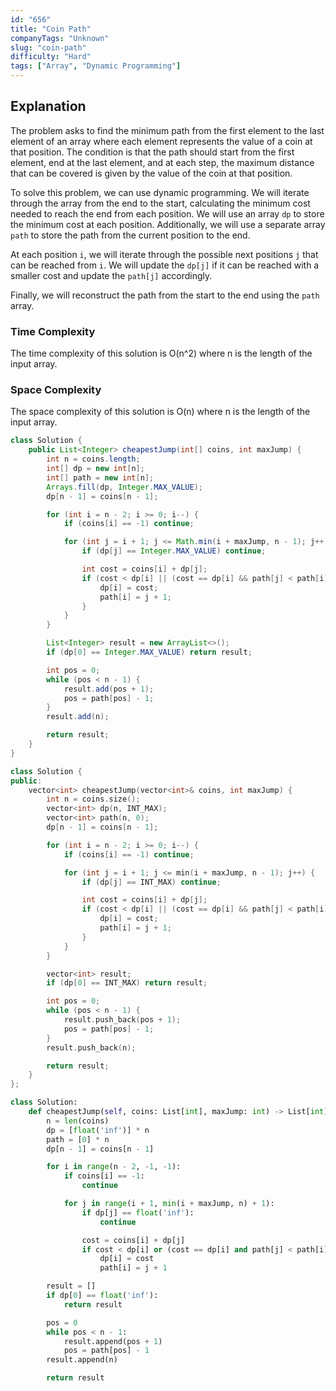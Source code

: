 ```yaml
---
id: "656"
title: "Coin Path"
companyTags: "Unknown"
slug: "coin-path"
difficulty: "Hard"
tags: ["Array", "Dynamic Programming"]
---
```


## Explanation
The problem asks to find the minimum path from the first element to the last element of an array where each element represents the value of a coin at that position. The condition is that the path should start from the first element, end at the last element, and at each step, the maximum distance that can be covered is given by the value of the coin at that position.

To solve this problem, we can use dynamic programming. We will iterate through the array from the end to the start, calculating the minimum cost needed to reach the end from each position. We will use an array `dp` to store the minimum cost at each position. Additionally, we will use a separate array `path` to store the path from the current position to the end.

At each position `i`, we will iterate through the possible next positions `j` that can be reached from `i`. We will update the `dp[j]` if it can be reached with a smaller cost and update the `path[j]` accordingly.

Finally, we will reconstruct the path from the start to the end using the `path` array.

### Time Complexity
The time complexity of this solution is O(n^2) where n is the length of the input array.

### Space Complexity
The space complexity of this solution is O(n) where n is the length of the input array.
```java
class Solution {
    public List<Integer> cheapestJump(int[] coins, int maxJump) {
        int n = coins.length;
        int[] dp = new int[n];
        int[] path = new int[n];
        Arrays.fill(dp, Integer.MAX_VALUE);
        dp[n - 1] = coins[n - 1];

        for (int i = n - 2; i >= 0; i--) {
            if (coins[i] == -1) continue;

            for (int j = i + 1; j <= Math.min(i + maxJump, n - 1); j++) {
                if (dp[j] == Integer.MAX_VALUE) continue;

                int cost = coins[i] + dp[j];
                if (cost < dp[i] || (cost == dp[i] && path[j] < path[i])) {
                    dp[i] = cost;
                    path[i] = j + 1;
                }
            }
        }

        List<Integer> result = new ArrayList<>();
        if (dp[0] == Integer.MAX_VALUE) return result;

        int pos = 0;
        while (pos < n - 1) {
            result.add(pos + 1);
            pos = path[pos] - 1;
        }
        result.add(n);

        return result;
    }
}
```

```cpp
class Solution {
public:
    vector<int> cheapestJump(vector<int>& coins, int maxJump) {
        int n = coins.size();
        vector<int> dp(n, INT_MAX);
        vector<int> path(n, 0);
        dp[n - 1] = coins[n - 1];

        for (int i = n - 2; i >= 0; i--) {
            if (coins[i] == -1) continue;

            for (int j = i + 1; j <= min(i + maxJump, n - 1); j++) {
                if (dp[j] == INT_MAX) continue;

                int cost = coins[i] + dp[j];
                if (cost < dp[i] || (cost == dp[i] && path[j] < path[i])) {
                    dp[i] = cost;
                    path[i] = j + 1;
                }
            }
        }

        vector<int> result;
        if (dp[0] == INT_MAX) return result;

        int pos = 0;
        while (pos < n - 1) {
            result.push_back(pos + 1);
            pos = path[pos] - 1;
        }
        result.push_back(n);

        return result;
    }
};
```

```python
class Solution:
    def cheapestJump(self, coins: List[int], maxJump: int) -> List[int]:
        n = len(coins)
        dp = [float('inf')] * n
        path = [0] * n
        dp[n - 1] = coins[n - 1]

        for i in range(n - 2, -1, -1):
            if coins[i] == -1:
                continue

            for j in range(i + 1, min(i + maxJump, n) + 1):
                if dp[j] == float('inf'):
                    continue

                cost = coins[i] + dp[j]
                if cost < dp[i] or (cost == dp[i] and path[j] < path[i]):
                    dp[i] = cost
                    path[i] = j + 1

        result = []
        if dp[0] == float('inf'):
            return result

        pos = 0
        while pos < n - 1:
            result.append(pos + 1)
            pos = path[pos] - 1
        result.append(n)

        return result
```